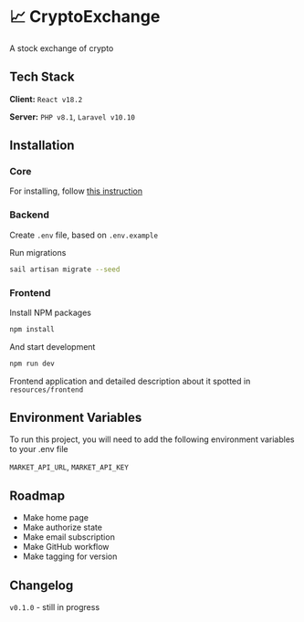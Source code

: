 # 📈 CryptoExchange

A stock exchange of crypto

## Tech Stack

**Client:** ```React v18.2```

**Server:** ```PHP v8.1```, ```Laravel v10.10```

## Installation

### Core
For installing, follow [this instruction](https://laravel.com/docs/10.x#docker-installation-using-sail)

### Backend
Create ```.env``` file, based on ```.env.example```

Run migrations
```bash
sail artisan migrate --seed
```

### Frontend
Install NPM packages

```bash
npm install
```
And start development

```bash
npm run dev
```

Frontend application and detailed description
about it spotted in ```resources/frontend```

## Environment Variables

To run this project, you will need to add the following environment variables to your .env file

`MARKET_API_URL`, `MARKET_API_KEY`

## Roadmap
- Make home page
- Make authorize state
- Make email subscription
- Make GitHub workflow
- Make tagging for version

## Changelog

`v0.1.0` - still in progress
